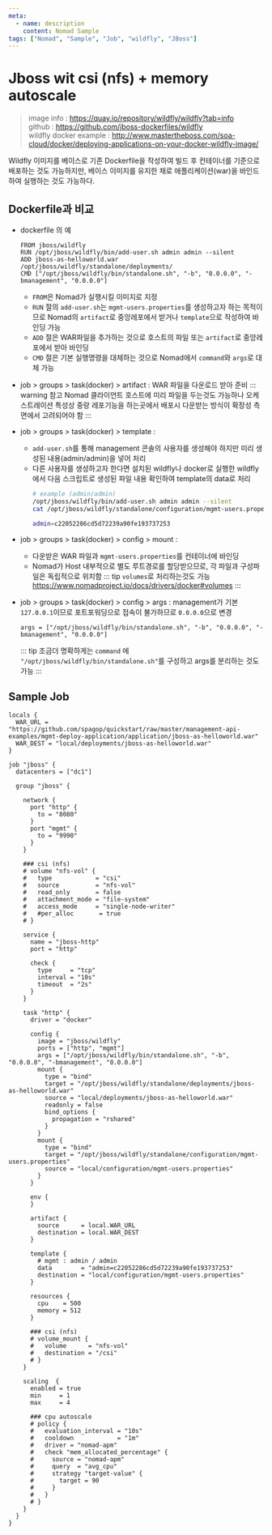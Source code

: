 ```yaml
---
meta:
  - name: description
    content: Nomad Sample
tags: ["Nomad", "Sample", "Job", "wildfly", "JBoss"]
---
```


# Jboss wit csi (nfs) + memory autoscale

> image info : <https://quay.io/repository/wildfly/wildfly?tab=info>  
> github : <https://github.com/jboss-dockerfiles/wildfly>  
> wildfly docker example : <http://www.mastertheboss.com/soa-cloud/docker/deploying-applications-on-your-docker-wildfly-image/>

Wildfly 이미지를 베이스로 기존 Dockerfile을 작성하여 빌드 후 컨테이너를 기준으로 배포하는 것도 가능하지만, 베이스 이미지를 유지한 채로 애플리케이션(war)을 바인드하여 실행하는 것도 가능하다.

## Dockerfile과 비교

- dockerfile 의 예
  ```docker
  FROM jboss/wildfly
  RUN /opt/jboss/wildfly/bin/add-user.sh admin admin --silent
  ADD jboss-as-helloworld.war /opt/jboss/wildfly/standalone/deployments/
  CMD ["/opt/jboss/wildfly/bin/standalone.sh", "-b", "0.0.0.0", "-bmanagement", "0.0.0.0"]
  ```
  - `FROM`은 Nomad가 실행시킬 이미지로 지정
  - `RUN` 절의 `add-user.sh`는 `mgmt-users.properties`를 생성하고자 하는 목적이므로 Nomad의 `artifact`로 중앙레포에서 받거나 `template`으로 작성하여 바인딩 가능
  - `ADD` 절은 WAR파일을 추가하는 것으로 호스트의 파일 또는 `artifact`로 중앙레포에서 받아 바인딩
  - `CMD` 절은 기본 실행명령을 대체하는 것으로 Nomad에서 `command`와 `args`로 대체 가능

- job > groups > task(docker) > artifact :
  WAR 파일을 다운로드 받아 준비
  ::: warning 참고
  Nomad 클라이언트 호스트에 미리 파일을 두는것도 가능하나 오케스트레이션 특성상 중랑 레포기능을 하는곳에서 배포시 다운받는 방식이 확장성 측면에서 고려되어야 함
  :::

- job > groups > task(docker) > template :
  - `add-user.sh`를 통해 management 콘솔의 사용자를 생성해야 하지만 미리 생성된 내용(admin/admin)을 넣어 처리
  - 다른 사용자를 생성하고자 한다면 설치된 wildfly나 docker로 실행한 wildfly에서 다음 스크립트로 생성된 파일 내용 확인하여 template의 data로 처리
    ```bash
    # example (admin/admin)
    /opt/jboss/wildfly/bin/add-user.sh admin admin --silent
    cat /opt/jboss/wildfly/standalone/configuration/mgmt-users.properties
    ```
    ```bash
    admin=c22052286cd5d72239a90fe193737253
    ```

- job > groups > task(docker) > config > mount : 
  - 다운받은 WAR 파일과 `mgmt-users.properties`를 컨테이너에 바인딩
  - Nomad가 Host 내부적으로 별도 루트경로를 할당받으므로, 각 파일과 구성파일은 독립적으로 위치함
  ::: tip
  `volumes`로 처리하는것도 가능 <https://www.nomadproject.io/docs/drivers/docker#volumes>
  :::

- job > groups > task(docker) > config > args : 
  management가 기본 `127.0.0.1`이므로 포트포워딩으로 접속이 불가하므로 `0.0.0.0`으로 변경
  ```hcl
  args = ["/opt/jboss/wildfly/bin/standalone.sh", "-b", "0.0.0.0", "-bmanagement", "0.0.0.0"]
  ```
  ::: tip
  조금더 명확하게는 `command` 에 `"/opt/jboss/wildfly/bin/standalone.sh"`를 구성하고 args를 분리하는 것도 가능
  :::






## Sample Job

```hcl
locals {
  WAR_URL = "https://github.com/spagop/quickstart/raw/master/management-api-examples/mgmt-deploy-application/application/jboss-as-helloworld.war"
  WAR_DEST = "local/deployments/jboss-as-helloworld.war"
}

job "jboss" {
  datacenters = ["dc1"]

  group "jboss" {

    network {
      port "http" {
        to = "8080"
      }
      port "mgmt" {
        to = "9990"
      }
    }

    ### csi (nfs) 
    # volume "nfs-vol" {
    #   type            = "csi"
    #   source          = "nfs-vol"
    #   read_only       = false
    #   attachment_mode = "file-system"
    #   access_mode     = "single-node-writer"
    #   #per_alloc       = true
    # }

    service {
      name = "jboss-http"
      port = "http"

      check {
        type     = "tcp"
        interval = "10s"
        timeout  = "2s"
      }
    }

    task "http" {
      driver = "docker"

      config {
        image = "jboss/wildfly"
        ports = ["http", "mgmt"]
        args = ["/opt/jboss/wildfly/bin/standalone.sh", "-b", "0.0.0.0", "-bmanagement", "0.0.0.0"]
        mount {
          type = "bind"
          target = "/opt/jboss/wildfly/standalone/deployments/jboss-as-helloworld.war"
          source = "local/deployments/jboss-as-helloworld.war"
          readonly = false
          bind_options {
            propagation = "rshared"
          }
        }
        mount {
          type = "bind"
          target = "/opt/jboss/wildfly/standalone/configuration/mgmt-users.properties"
          source = "local/configuration/mgmt-users.properties"
        }
      }

      env {
      }

      artifact {
        source      = local.WAR_URL
        destination = local.WAR_DEST
      }
      
      template {
        # mgmt : admin / admin
        data        = "admin=c22052286cd5d72239a90fe193737253"
        destination = "local/configuration/mgmt-users.properties"
      }

      resources {
        cpu    = 500
        memory = 512
      }

      ### csi (nfs) 
      # volume_mount {
      #   volume      = "nfs-vol"
      #   destination = "/csi"
      # }
    }

    scaling  {
      enabled = true
      min     = 1
      max     = 4

      ### cpu autoscale
      # policy {
      #   evaluation_interval = "10s"
      #   cooldown            = "1m"
      #   driver = "nomad-apm"
      #   check "mem_allocated_percentage" {
      #     source = "nomad-apm"
      #     query  = "avg_cpu" 
      #     strategy "target-value" {
      #       target = 90
      #     }
      #   }
      # }
    }
  }
}
```